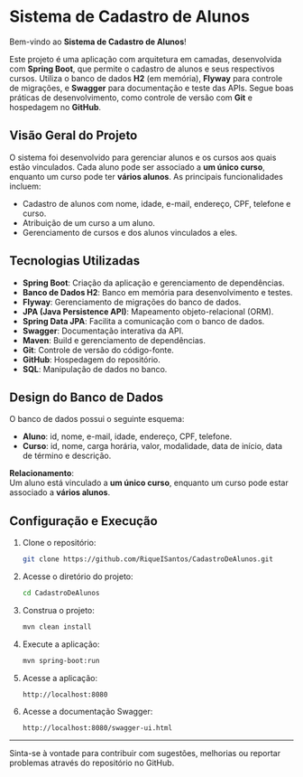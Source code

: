 # Sistema de Cadastro de Alunos

Bem-vindo ao **Sistema de Cadastro de Alunos**!

Este projeto é uma aplicação com arquitetura em camadas, desenvolvida com **Spring Boot**, que permite o cadastro de alunos e seus respectivos cursos. Utiliza o banco de dados **H2** (em memória), **Flyway** para controle de migrações, e **Swagger** para documentação e teste das APIs. Segue boas práticas de desenvolvimento, como controle de versão com **Git** e hospedagem no **GitHub**.

## Visão Geral do Projeto

O sistema foi desenvolvido para gerenciar alunos e os cursos aos quais estão vinculados. Cada aluno pode ser associado a **um único curso**, enquanto um curso pode ter **vários alunos**. As principais funcionalidades incluem:

- Cadastro de alunos com nome, idade, e-mail, endereço, CPF, telefone e curso.
- Atribuição de um curso a um aluno.
- Gerenciamento de cursos e dos alunos vinculados a eles.

## Tecnologias Utilizadas

- **Spring Boot**: Criação da aplicação e gerenciamento de dependências.
- **Banco de Dados H2**: Banco em memória para desenvolvimento e testes.
- **Flyway**: Gerenciamento de migrações do banco de dados.
- **JPA (Java Persistence API)**: Mapeamento objeto-relacional (ORM).
- **Spring Data JPA**: Facilita a comunicação com o banco de dados.
- **Swagger**: Documentação interativa da API.
- **Maven**: Build e gerenciamento de dependências.
- **Git**: Controle de versão do código-fonte.
- **GitHub**: Hospedagem do repositório.
- **SQL**: Manipulação de dados no banco.

## Design do Banco de Dados

O banco de dados possui o seguinte esquema:

- **Aluno**: id, nome, e-mail, idade, endereço, CPF, telefone.
- **Curso**: id, nome, carga horária, valor, modalidade, data de início, data de término e descrição.

**Relacionamento**:  
Um aluno está vinculado a **um único curso**, enquanto um curso pode estar associado a **vários alunos**.

## Configuração e Execução

1. Clone o repositório:
   ```bash
   git clone https://github.com/RiqueISantos/CadastroDeAlunos.git
   ```

2. Acesse o diretório do projeto:
   ```bash
   cd CadastroDeAlunos
   ```

3. Construa o projeto:
   ```bash
   mvn clean install
   ```

4. Execute a aplicação:
   ```bash
   mvn spring-boot:run
   ```

5. Acesse a aplicação:
   ```
   http://localhost:8080
   ```

6. Acesse a documentação Swagger:
   ```
   http://localhost:8080/swagger-ui.html
   ```

---

Sinta-se à vontade para contribuir com sugestões, melhorias ou reportar problemas através do repositório no GitHub.
